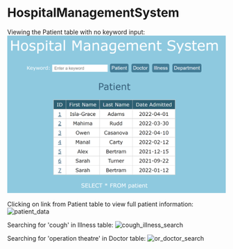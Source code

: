 # HospitalManagementSystem

Viewing the Patient table with no keyword input:
![patient_table](https://github.com/shrimeichock/HospitalManagementSystem/blob/main/images/patient_table.PNG)

Clicking on link from Patient table to view full patient information:
![patient_data](https://user-images.githubusercontent.com/59775096/162786648-8c10ce34-db5f-4d6c-ab03-98a0fd041ba9.PNG)

Searching for 'cough' in Illness table:
![cough_illness_search](https://user-images.githubusercontent.com/59775096/162786704-914a3f0e-4830-45a6-b267-791f1e64f5b7.PNG)

Searching for 'operation theatre' in Doctor table:
![or_doctor_search](https://user-images.githubusercontent.com/59775096/162786717-d9e58120-4905-4f6f-9ba4-ff28c8b5dbcd.PNG)
